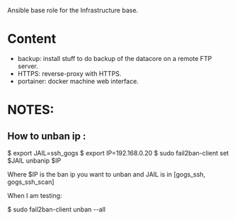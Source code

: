 Ansible base role for the Infrastructure base.

Content
=======

* backup: install stuff to do backup of the datacore on a remote FTP server.
* HTTPS: reverse-proxy with HTTPS.
* portainer: docker machine web interface.

NOTES:
======

How to unban ip :
-----------------

$ export JAIL=ssh_gogs
$ export IP=192.168.0.20
$ sudo fail2ban-client set $JAIL unbanip $IP

Where $IP is the ban ip you want to unban and JAIL is in [gogs_ssh, gogs_ssh_scan]

When I am testing:

$ sudo fail2ban-client unban --all
